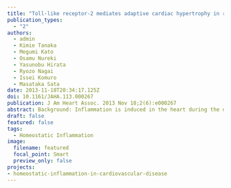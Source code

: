 ```yaml
---
title: "Toll-like receptor-2 mediates adaptive cardiac hypertrophy in response to pressure overload through interleukin-1β upregulation via nuclear factor κB activation"
publication_types:
  - "2"
authors:
  - admin
  - Kimie Tanaka
  - Megumi Kato
  - Osamu Nureki
  - Yasunobu Hirata
  - Ryozo Nagai
  - Issei Komuro
  - Masataka Sata
date: 2013-11-18T20:34:17.125Z
doi: 10.1161/JAHA.113.000267
publication: J Am Heart Assoc. 2013 Nov 18;2(6):e000267
abstract: Background: Inflammation is induced in the heart during the development of cardiac hypertrophy. The initiating mechanisms and the role of inflammation in cardiac hypertrophy, however, remain unclear. Toll-like receptor-2 (TLR2) recognizes endogenous molecules that induce noninfectious inflammation. Here, we examined the role of TLR2-mediated inflammation in cardiac hypertrophy. Methods and results: At 2 weeks after transverse aortic constriction, Tlr2(-/-) mice showed reduced cardiac hypertrophy and fibrosis with greater left ventricular dilatation and impaired systolic function compared with wild-type mice, which indicated impaired cardiac adaptation in Tlr2(-/-) mice. Bone marrow transplantation experiment revealed that TLR2 expressed in the heart, but not in bone marrow-derived cells, is important for cardiac adaptive response to pressure overload. In vitro experiments demonstrated that TLR2 signaling can induce cardiomyocyte hypertrophy and fibroblast and vascular endothelial cell proliferation through nuclear factor-κB activation and interleukin-1β upregulation. Systemic administration of a nuclear factor-κB inhibitor or anti-interleukin-1β antibodies to wild-type mice resulted in impaired adaptive cardiac hypertrophy after transverse aortic constriction. We also found that heat shock protein 70, which was increased in murine plasma after transverse aortic constriction, can activate TLR2 signaling in vitro and in vivo. Systemic administration of anti-heat shock protein 70 antibodies to wild-type mice impaired adaptive cardiac hypertrophy after transverse aortic constriction. Conclusions: Our results demonstrate that TLR2-mediated inflammation induced by extracellularly released heat shock protein 70 is essential for adaptive cardiac hypertrophy in response to pressure overload. Thus, modulation of TLR2 signaling in the heart may provide a novel strategy for treating heart failure due to inadequate adaptation to hemodynamic stress.
draft: false
featured: false
tags: 
  - Homeostatic Inflammation
image:
  filename: featured
  focal_point: Smart
  preview_only: false
projects: 
- homeostatic-inflammation-in-cardiovascular-disease
---
```


